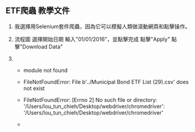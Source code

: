 ## ETF爬蟲 教學文件

1. 我選擇用Selenium套件爬蟲，因為它可以模擬人類做滾動網頁和點擊操作。

2. 流程圖
   選擇開始日期
   輸入"01/01/2016"，並點擊完成
   點擊"Apply"
   點擊"Download Data"



3. 
   * module not found
     
   * FileNotFoundError: File b'../Municipal Bond ETF List (29).csv' does not exist
   * FileNotFoundError: [Errno 2] No such file or directory: '/Users/lou_tun_chieh/Desktop/webdriver/chromedriver': '/Users/lou_tun_chieh/Desktop/webdriver/chromedriver'
   * 

